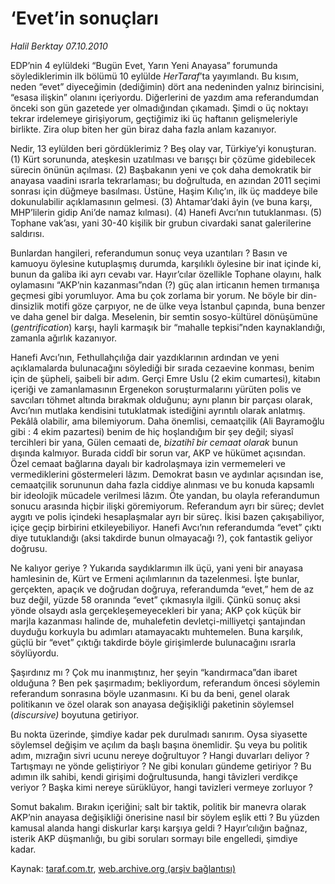 # ‘Evet’in sonuçları

*Halil Berktay 07.10.2010*

<div class="yazi"><p>EDP’nin 4 eylüldeki “Bugün Evet, Yarın Yeni Anayasa” forumunda söylediklerimin ilk bölümü 10 eylülde <i>HerTaraf</i>’ta yayımlandı. Bu kısım, neden “evet” diyeceğimin (dediğimin) dört ana nedeninden yalnız birincisini, “esasa ilişkin” olanını içeriyordu. Diğerlerini de yazdım ama referandumdan önceki son gün gazetede yer olmadığından çıkamadı. Şimdi o üç noktayı tekrar irdelemeye girişiyorum, geçtiğimiz iki üç haftanın gelişmeleriyle birlikte. Zira olup biten her gün biraz daha fazla anlam kazanıyor. </p>
<p>Nedir, 13 eylülden beri gördüklerimiz ? Beş olay var, Türkiye’yi konuşturan. (1) Kürt sorununda, ateşkesin uzatılması ve barışçı bir çözüme gidebilecek sürecin önünün açılması. (2) Başbakanın yeni ve çok daha demokratik bir anayasa vaadini ısrarla tekrarlaması; bu doğrultuda, en azından 2011 seçimi sonrası için düğmeye basılması. Üstüne, Haşim Kılıç’ın, ilk üç maddeye bile dokunulabilir açıklamasının gelmesi. (3) Ahtamar’daki âyin (ve buna karşı, MHP’lilerin gidip Ani’de namaz kılması). (4) Hanefi Avcı’nın tutuklanması. (5) Tophane vak’ası, yani 30-40 kişilik bir grubun civardaki sanat galerilerine saldırısı. </p>
<p>Bunlardan hangileri, referandumun sonuç veya uzantıları ? Basın ve kamuoyu öylesine kutuplaşmış durumda, karşılıklı öylesine bir inat içinde ki, bunun da galiba iki ayrı cevabı var. Hayır’cılar özellikle Tophane olayını, halk oylamasını “AKP’nin kazanması”ndan (?) güç alan irticanın hemen tırmanışa geçmesi gibi yorumluyor. Ama bu çok zorlama bir yorum. Ne böyle bir din-dinsizlik motifi göze çarpıyor, ne de ülke veya İstanbul çapında, buna benzer ve daha genel bir dalga. Meselenin, bir semtin sosyo-kültürel dönüşümüne (<i>gentrification</i>) karşı, hayli karmaşık bir “mahalle tepkisi”nden kaynaklandığı, zamanla ağırlık kazanıyor.</p>
<p>Hanefi Avcı’nın, Fethullahçılığa dair yazdıklarının ardından ve yeni açıklamalarda bulunacağını söylediği bir sırada cezaevine konması, benim için de şüpheli, şaibeli bir adım. Gerçi Emre Uslu (2 ekim cumartesi), kitabın içeriği ve zamanlamasının Ergenekon soruşturmalarını yürüten polis ve savcıları töhmet altında bırakmak olduğunu; aynı planın bir parçası olarak, Avcı’nın mutlaka kendisini tutuklatmak istediğini ayrıntılı olarak anlatmış. Pekâlâ olabilir, ama bilemiyorum. Daha önemlisi, cemaatçilik (Ali Bayramoğlu gibi : 4 ekim pazartesi) benim de hiç hoşlandığım bir şey değil; siyasî tercihleri bir yana, Gülen cemaati de, <i>bizatihî bir cemaat olarak</i> bunun dışında kalmıyor. Burada ciddî bir sorun var, AKP ve hükümet açısından. Özel cemaat bağlarına dayalı bir kadrolaşmaya izin vermemeleri ve vermediklerini göstermeleri lâzım. Demokrat basın ve aydınlar açısından ise, cemaatçilik sorununun daha fazla ciddiye alınması ve bu konuda kapsamlı bir ideolojik mücadele verilmesi lâzım. Öte yandan, bu olayla referandumun sonucu arasında hiçbir ilişki göremiyorum. Referandum ayrı bir süreç; devlet aygıtı ve polis içindeki hesaplaşmalar ayrı bir süreç. İkisi bazen çakışabiliyor, içiçe geçip birbirini etkileyebiliyor. Hanefi Avcı’nın referandumda “evet” çıktı diye tutuklandığı (aksi takdirde bunun olmayacağı ?), çok fantastik geliyor doğrusu.   </p>
<p>Ne kalıyor geriye ? Yukarıda saydıklarımın ilk üçü, yani yeni bir anayasa hamlesinin de, Kürt ve Ermeni açılımlarının da tazelenmesi. İşte bunlar, gerçekten, apaçık ve doğrudan doğruya, referandumda “evet,” hem de az buz değil, yüzde 58 oranında “evet” çıkmasıyla ilgili. Çünkü sonuç aksi yönde olsaydı asla gerçekleşemeyecekleri bir yana; AKP çok küçük bir marjla kazanması halinde de, muhalefetin devletçi-milliyetçi şantajından duyduğu korkuyla bu adımları atamayacaktı muhtemelen. Buna karşılık, güçlü bir “evet” çıktığı takdirde böyle girişimlerde bulunacağını ısrarla söylüyordu. </p>
<p>Şaşırdınız mı ? Çok mu inanmıştınız, her şeyin “kandırmaca”dan ibaret olduğuna ? Ben pek şaşırmadım; bekliyordum, referandum öncesi söylemin referandum sonrasına böyle uzanmasını. Ki bu da beni, genel olarak politikanın ve özel olarak son anayasa değişikliği paketinin söylemsel (<i>discursive)</i> boyutuna getiriyor. </p>
<p>Bu nokta üzerinde, şimdiye kadar pek durulmadı sanırım. Oysa siyasette söylemsel değişim ve açılım da başlı başına önemlidir. Şu veya bu politik adım, mızrağın sivri ucunu nereye doğrultuyor ? Hangi duvarları deliyor ? Tartışmayı ne yönde geliştiriyor ? Ne gibi konuları gündeme getiriyor ? Bu adımın ilk sahibi, kendi girişimi doğrultusunda, hangi tâvizleri verdikçe veriyor ? Başka kimi nereye sürüklüyor, hangi tavizleri vermeye zorluyor ?</p>
<p>Somut bakalım. Bırakın içeriğini; salt bir taktik, politik bir manevra olarak AKP’nin anayasa değişikliği önerisine nasıl bir söylem eşlik etti ? Bu yüzden kamusal alanda hangi diskurlar karşı karşıya geldi ? Hayır’cılığın bağnaz, isterik AKP düşmanlığı, bu gibi soruları sormayı bile engelledi, şimdiye kadar. </p></div>

Kaynak: [taraf.com.tr](http://www.taraf.com.tr:80/halil-berktay/makale-evet-in-sonuclari.htm), [web.archive.org (arşiv bağlantısı)](http://web.archive.org/web/20101008214851/http://www.taraf.com.tr:80/halil-berktay/makale-evet-in-sonuclari.htm)

